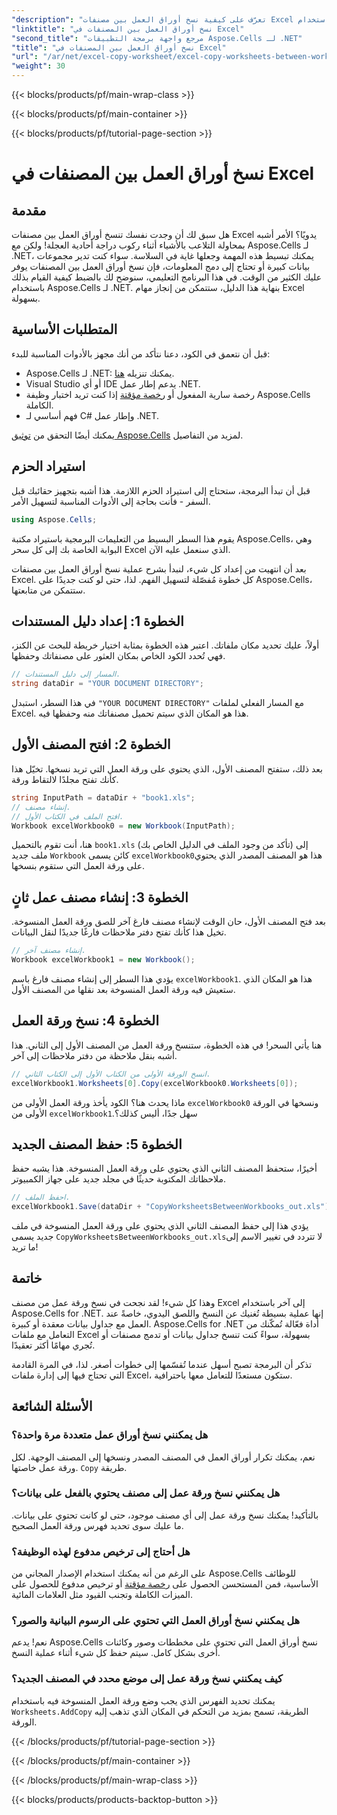 ```yaml
---
"description": "تعرّف على كيفية نسخ أوراق العمل بين مصنفات Excel باستخدام Aspose.Cells لـ .NET. دليل خطوة بخطوة مع أمثلة برمجية لتبسيط إدارة جداول البيانات."
"linktitle": "نسخ أوراق العمل بين المصنفات في Excel"
"second_title": "مرجع واجهة برمجة التطبيقات Aspose.Cells لـ .NET"
"title": "نسخ أوراق العمل بين المصنفات في Excel"
"url": "/ar/net/excel-copy-worksheet/excel-copy-worksheets-between-workbooks/"
"weight": 30
---
```


{{< blocks/products/pf/main-wrap-class >}}

{{< blocks/products/pf/main-container >}}

{{< blocks/products/pf/tutorial-page-section >}}

# نسخ أوراق العمل بين المصنفات في Excel

## مقدمة

هل سبق لك أن وجدت نفسك تنسخ أوراق العمل بين مصنفات Excel يدويًا؟ الأمر أشبه بمحاولة التلاعب بالأشياء أثناء ركوب دراجة أحادية العجلة! ولكن مع Aspose.Cells لـ .NET، يمكنك تبسيط هذه المهمة وجعلها غاية في السلاسة. سواء كنت تدير مجموعات بيانات كبيرة أو تحتاج إلى دمج المعلومات، فإن نسخ أوراق العمل بين المصنفات يوفر عليك الكثير من الوقت. في هذا البرنامج التعليمي، سنوضح لك بالضبط كيفية القيام بذلك باستخدام Aspose.Cells لـ .NET. بنهاية هذا الدليل، ستتمكن من إنجاز مهام Excel بسهولة.

## المتطلبات الأساسية

قبل أن نتعمق في الكود، دعنا نتأكد من أنك مجهز بالأدوات المناسبة للبدء:

- Aspose.Cells لـ .NET: يمكنك تنزيله [هنا](https://releases.aspose.com/cells/net/).
- Visual Studio أو أي IDE يدعم إطار عمل .NET.
- رخصة سارية المفعول أو [رخصة مؤقتة](https://purchase.aspose.com/temporary-license/) إذا كنت تريد اختبار وظيفة Aspose.Cells الكاملة.
- فهم أساسي لـ C# وإطار عمل .NET.

يمكنك أيضًا التحقق من [توثيق Aspose.Cells](https://reference.aspose.com/cells/net/) لمزيد من التفاصيل.

## استيراد الحزم

قبل أن تبدأ البرمجة، ستحتاج إلى استيراد الحزم اللازمة. هذا أشبه بتجهيز حقائبك قبل السفر - فأنت بحاجة إلى الأدوات المناسبة لتسهيل الأمر.

```csharp
using Aspose.Cells;
```

يقوم هذا السطر البسيط من التعليمات البرمجية باستيراد مكتبة Aspose.Cells، وهي البوابة الخاصة بك إلى كل سحر Excel الذي سنعمل عليه الآن.


بعد أن انتهيت من إعداد كل شيء، لنبدأ بشرح عملية نسخ أوراق العمل بين مصنفات Excel. كل خطوة مُفصّلة لتسهيل الفهم. لذا، حتى لو كنت جديدًا على Aspose.Cells، ستتمكن من متابعتها.

## الخطوة 1: إعداد دليل المستندات

أولاً، عليك تحديد مكان ملفاتك. اعتبر هذه الخطوة بمثابة اختيار خريطة للبحث عن الكنز، فهي تُحدد الكود الخاص بمكان العثور على مصنفاتك وحفظها.

```csharp
// المسار إلى دليل المستندات.
string dataDir = "YOUR DOCUMENT DIRECTORY";
```

في هذا السطر، استبدل `"YOUR DOCUMENT DIRECTORY"` مع المسار الفعلي لملفات Excel. هذا هو المكان الذي سيتم تحميل مصنفاتك منه وحفظها فيه.

## الخطوة 2: افتح المصنف الأول

بعد ذلك، ستفتح المصنف الأول، الذي يحتوي على ورقة العمل التي تريد نسخها. تخيّل هذا كأنك تفتح مجلدًا لالتقاط ورقة.

```csharp
string InputPath = dataDir + "book1.xls";
// إنشاء مصنف.
// افتح الملف في الكتاب الأول.
Workbook excelWorkbook0 = new Workbook(InputPath);
```

هنا، أنت تقوم بالتحميل `book1.xls` (تأكد من وجود الملف في الدليل الخاص بك) إلى ملف جديد `Workbook` كائن يسمى `excelWorkbook0`هذا هو المصنف المصدر الذي يحتوي على ورقة العمل التي ستقوم بنسخها.

## الخطوة 3: إنشاء مصنف عمل ثانٍ

بعد فتح المصنف الأول، حان الوقت لإنشاء مصنف فارغ آخر للصق ورقة العمل المنسوخة. تخيل هذا كأنك تفتح دفتر ملاحظات فارغًا جديدًا لنقل البيانات.

```csharp
// إنشاء مصنف آخر.
Workbook excelWorkbook1 = new Workbook();
```

يؤدي هذا السطر إلى إنشاء مصنف فارغ باسم `excelWorkbook1`. هذا هو المكان الذي ستعيش فيه ورقة العمل المنسوخة بعد نقلها من المصنف الأول.

## الخطوة 4: نسخ ورقة العمل

هنا يأتي السحر! في هذه الخطوة، ستنسخ ورقة العمل من المصنف الأول إلى الثاني. هذا أشبه بنقل ملاحظة من دفتر ملاحظات إلى آخر.

```csharp
// انسخ الورقة الأولى من الكتاب الأول إلى الكتاب الثاني.
excelWorkbook1.Worksheets[0].Copy(excelWorkbook0.Worksheets[0]);
```

ماذا يحدث هنا؟ الكود يأخذ ورقة العمل الأولى من `excelWorkbook0` ونسخها في الورقة الأولى من `excelWorkbook1`.سهل جدًا، أليس كذلك؟

## الخطوة 5: حفظ المصنف الجديد

أخيرًا، ستحفظ المصنف الثاني الذي يحتوي على ورقة العمل المنسوخة. هذا يشبه حفظ ملاحظاتك المكتوبة حديثًا في مجلد جديد على جهاز الكمبيوتر.

```csharp
// احفظ الملف.
excelWorkbook1.Save(dataDir + "CopyWorksheetsBetweenWorkbooks_out.xls");
```

يؤدي هذا إلى حفظ المصنف الثاني الذي يحتوي على ورقة العمل المنسوخة في ملف جديد يسمى `CopyWorksheetsBetweenWorkbooks_out.xls`لا تتردد في تغيير الاسم إلى ما تريد!

## خاتمة

وهذا كل شيء! لقد نجحت في نسخ ورقة عمل من مصنف Excel إلى آخر باستخدام Aspose.Cells for .NET. إنها عملية بسيطة تُغنيك عن النسخ واللصق اليدوي، خاصةً عند العمل مع جداول بيانات معقدة أو كبيرة. Aspose.Cells for .NET أداة فعّالة تُمكّنك من التعامل مع ملفات Excel بسهولة، سواءً كنت تنسخ جداول بيانات أو تدمج مصنفات أو تُجري مهامًا أكثر تعقيدًا.

تذكر أن البرمجة تصبح أسهل عندما تُقسّمها إلى خطوات أصغر. لذا، في المرة القادمة التي تحتاج فيها إلى إدارة ملفات Excel، ستكون مستعدًا للتعامل معها باحترافية.

## الأسئلة الشائعة

### هل يمكنني نسخ أوراق عمل متعددة مرة واحدة؟

نعم، يمكنك تكرار أوراق العمل في المصنف المصدر ونسخها إلى المصنف الوجهة. لكل ورقة عمل خاصتها. `Copy` طريقة.

### هل يمكنني نسخ ورقة عمل إلى مصنف يحتوي بالفعل على بيانات؟

بالتأكيد! يمكنك نسخ ورقة عمل إلى أي مصنف موجود، حتى لو كانت تحتوي على بيانات. ما عليك سوى تحديد فهرس ورقة العمل الصحيح.

### هل أحتاج إلى ترخيص مدفوع لهذه الوظيفة؟

على الرغم من أنه يمكنك استخدام الإصدار المجاني من Aspose.Cells للوظائف الأساسية، فمن المستحسن الحصول على [رخصة مؤقتة](https://purchase.aspose.com/temporary-license/) أو ترخيص مدفوع للحصول على الميزات الكاملة وتجنب القيود مثل العلامات المائية.

### هل يمكنني نسخ أوراق العمل التي تحتوي على الرسوم البيانية والصور؟

نعم! يدعم Aspose.Cells نسخ أوراق العمل التي تحتوي على مخططات وصور وكائنات أخرى بشكل كامل. سيتم حفظ كل شيء أثناء عملية النسخ.

### كيف يمكنني نسخ ورقة عمل إلى موضع محدد في المصنف الجديد؟

يمكنك تحديد الفهرس الذي يجب وضع ورقة العمل المنسوخة فيه باستخدام `Worksheets.AddCopy` الطريقة، تسمح بمزيد من التحكم في المكان الذي تذهب إليه الورقة.

{{< /blocks/products/pf/tutorial-page-section >}}

{{< /blocks/products/pf/main-container >}}

{{< /blocks/products/pf/main-wrap-class >}}

{{< blocks/products/products-backtop-button >}}